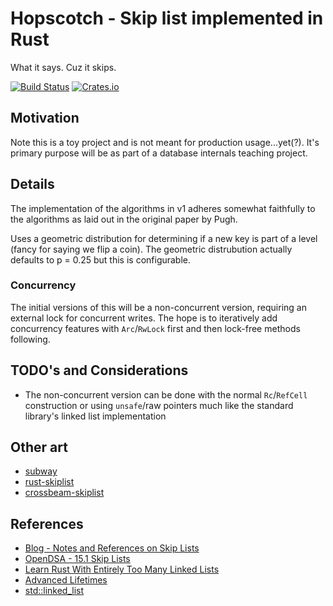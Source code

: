 # Hopscotch - Skip list implemented in Rust

What it says. Cuz it skips.

[![Build Status](https://github.com/nerdondon/hopscotch/actions/workflows/ci.yaml/badge.svg)](https://github.com/nerdondon/hopscotch/actions/workflows/ci.yaml)
[![Crates.io](https://img.shields.io/crates/v/nerdondon-hopscotch?color=orange)](https://crates.io/crates/nerdondon-hopscotch)

## Motivation

Note this is a toy project and is not meant for production usage...yet(?). It's primary purpose will
be as part of a database internals teaching project.

## Details

The implementation of the algorithms in v1 adheres somewhat faithfully to the algorithms as laid out
in the original paper by Pugh.

Uses a geometric distribution for determining if a new key is part of a level (fancy for saying we
flip a coin). The geometric distrubution actually defaults to p = 0.25 but this is configurable.

### Concurrency

The initial versions of this will be a non-concurrent version, requiring an external lock for
concurrent writes. The hope is to iteratively add concurrency features with `Arc`/`RwLock` first and
then lock-free methods following.

## TODO's and Considerations

- The non-concurrent version can be done with the normal `Rc`/`RefCell` construction or using
  `unsafe`/raw pointers much like the standard library's linked list implementation

## Other art

- [subway](https://github.com/sushrut141/subway)
- [rust-skiplist](https://github.com/JP-Ellis/rust-skiplist)
- [crossbeam-skiplist](https://github.com/crossbeam-rs/crossbeam/tree/master/crossbeam-skiplist)

## References

- [Blog - Notes and References on Skip Lists](https://blog.nerdondon.com/skip-list/)
- [OpenDSA - 15.1 Skip Lists](https://opendsa-server.cs.vt.edu/OpenDSA/Books/CS3/html/SkipList.html)
- [Learn Rust With Entirely Too Many Linked Lists](https://rust-unofficial.github.io/too-many-lists/)
- [Advanced Lifetimes](http://web.mit.edu/rust-lang_v1.25/arch/amd64_ubuntu1404/share/doc/rust/html/book/second-edition/ch19-02-advanced-lifetimes.html)
- [std::linked_list](https://github.com/rust-lang/rust/blob/master/library/alloc/src/collections/linked_list.rs)
